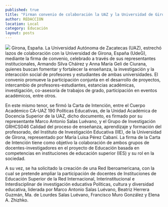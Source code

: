 ```yaml
---
published: true
title: "Firman convenio de colaboración la UAZ y la Universidad de Girona, en España "
author: REDACCION
location: Local
category: Educación
layout: posts
---
```


![](http://i.imgur.com/PRkIfqQm.jpg)
Girona, España. La Universidad Autónoma de Zacatecas (UAZ), estrechó lazos de colaboración con la Universidad de Girona, España (UdeG), mediante la firma de convenio, celebrado a través de sus representantes institucionales, Armando Silva Cháirez y Anna María Geli de Ciurana, quienes buscan fomentar y fortalecer la enseñanza, la investigación y la interacción social de profesores y estudiantes de ambas universidades. 
El convenio promueve la participación conjunta en el desarrollo de proyectos, intercambio de profesores-estudiantes, estancias académicas, investigación, co-asesoría de trabajos de grado, participación en eventos académicos, entre otros. 

En este mismo tenor, se firmó la Carta de Intención, entre el Cuerpo Académico CA-UAZ 190 Políticas Educativas, de la Unidad Académica de Docencia Superior de la UAZ, dicho documento, es firmado por su representante Marco Antonio Salas Luévano, y el Grupo de Investigación GRHCS046 Calidad del proceso de enseñanza, aprendizaje y formación del profesorado, del Instituto de Investigación Educativa (IIE), de la Universidad de Girona, representado por María Luisa Pérez Cabaní. 
La firma de la Carta de Intención tiene como objetivo la colaboración de ambos grupos de docentes-investigadores en el proyecto de Educación basada en competencias en instituciones de educación superior  (IES) y su rol en la sociedad. 

A su vez, se ha solicitado la creación de una Red Iberoamericana, con la cual se pretende ampliar la participación de docentes de Instituciones de Educación Superior de la Red Internacional, Interinstitucional e Interdisciplinar de investigación educativa Políticas, cultura y diversidad educativa, liderada por Marco Antonio Salas Luévano, Beatriz Herrera Guzmán, Ma. de Lourdes Salas Luévano, Francisco Muro González y Elena A. Zhizhko. 

